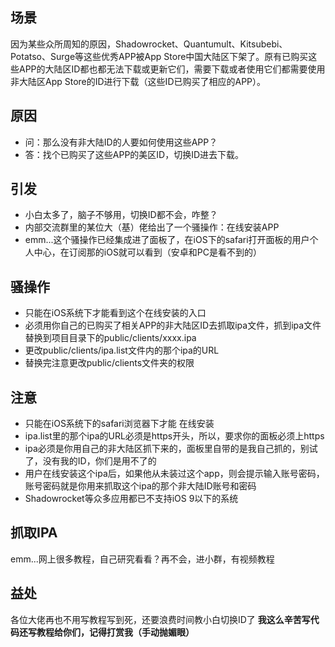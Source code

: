 ## 场景
因为某些众所周知的原因，Shadowrocket、Quantumult、Kitsubebi、Potatso、Surge等这些优秀APP被App Store中国大陆区下架了。原有已购买这些APP的大陆区ID都也都无法下载或更新它们，需要下载或者使用它们都需要使用非大陆区App Store的ID进行下载（这些ID已购买了相应的APP）。

## 原因
- 问：那么没有非大陆ID的人要如何使用这些APP？
- 答：找个已购买了这些APP的美区ID，切换ID进去下载。

## 引发
- 小白太多了，脑子不够用，切换ID都不会，咋整？
- 内部交流群里的某位大（基）佬给出了一个骚操作：在线安装APP
- emm...这个骚操作已经集成进了面板了，在iOS下的safari打开面板的用户个人中心，在订阅那的iOS就可以看到（安卓和PC是看不到的）

## 骚操作
- 只能在iOS系统下才能看到这个在线安装的入口
- 必须用你自己的已购买了相关APP的非大陆区ID去抓取ipa文件，抓到ipa文件替换到项目目录下的public/clients/xxxx.ipa
- 更改public/clients/ipa.list文件内的那个ipa的URL
- 替换完注意更改public/clients文件夹的权限

## 注意
- 只能在iOS系统下的safari浏览器下才能 在线安装
- ipa.list里的那个ipa的URL必须是https开头，所以，要求你的面板必须上https
- ipa必须是你用自己的非大陆区抓下来的，面板里自带的是我自己抓的，别试了，没有我的ID，你们是用不了的
- 用户在线安装这个ipa后，如果他从未装过这个app，则会提示输入账号密码，账号密码就是你用来抓取这个ipa的那个非大陆ID账号和密码
- Shadowrocket等众多应用都已不支持iOS 9以下的系统

## 抓取IPA
emm...网上很多教程，自己研究看看？再不会，进小群，有视频教程

## 益处
各位大佬再也不用写教程写到死，还要浪费时间教小白切换ID了
**我这么辛苦写代码还写教程给你们，记得打赏我（手动抛媚眼）**
